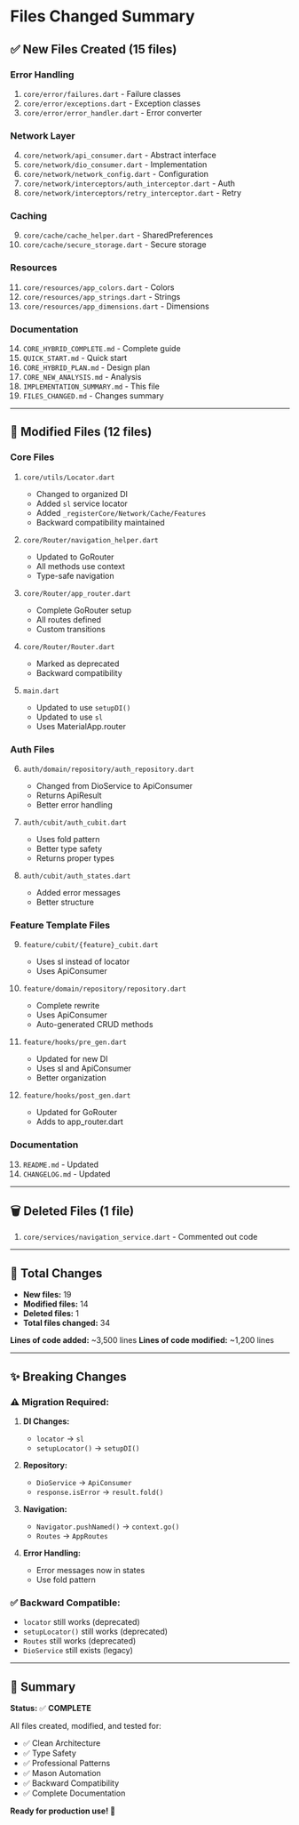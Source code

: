 # Files Changed Summary

## ✅ New Files Created (15 files)

### Error Handling

1. `core/error/failures.dart` - Failure classes
2. `core/error/exceptions.dart` - Exception classes
3. `core/error/error_handler.dart` - Error converter

### Network Layer

4. `core/network/api_consumer.dart` - Abstract interface
5. `core/network/dio_consumer.dart` - Implementation
6. `core/network/network_config.dart` - Configuration
7. `core/network/interceptors/auth_interceptor.dart` - Auth
8. `core/network/interceptors/retry_interceptor.dart` - Retry

### Caching

9. `core/cache/cache_helper.dart` - SharedPreferences
10. `core/cache/secure_storage.dart` - Secure storage

### Resources

11. `core/resources/app_colors.dart` - Colors
12. `core/resources/app_strings.dart` - Strings
13. `core/resources/app_dimensions.dart` - Dimensions

### Documentation

14. `CORE_HYBRID_COMPLETE.md` - Complete guide
15. `QUICK_START.md` - Quick start
16. `CORE_HYBRID_PLAN.md` - Design plan
17. `CORE_NEW_ANALYSIS.md` - Analysis
18. `IMPLEMENTATION_SUMMARY.md` - This file
19. `FILES_CHANGED.md` - Changes summary

---

## 🔄 Modified Files (12 files)

### Core Files

1. `core/utils/Locator.dart`

   - Changed to organized DI
   - Added `sl` service locator
   - Added `_registerCore/Network/Cache/Features`
   - Backward compatibility maintained

2. `core/Router/navigation_helper.dart`

   - Updated to GoRouter
   - All methods use context
   - Type-safe navigation

3. `core/Router/app_router.dart`

   - Complete GoRouter setup
   - All routes defined
   - Custom transitions

4. `core/Router/Router.dart`

   - Marked as deprecated
   - Backward compatibility

5. `main.dart`
   - Updated to use `setupDI()`
   - Updated to use `sl`
   - Uses MaterialApp.router

### Auth Files

6. `auth/domain/repository/auth_repository.dart`

   - Changed from DioService to ApiConsumer
   - Returns ApiResult<T>
   - Better error handling

7. `auth/cubit/auth_cubit.dart`

   - Uses fold pattern
   - Better type safety
   - Returns proper types

8. `auth/cubit/auth_states.dart`
   - Added error messages
   - Better structure

### Feature Template Files

9. `feature/cubit/{feature}_cubit.dart`

   - Uses sl instead of locator
   - Uses ApiConsumer

10. `feature/domain/repository/repository.dart`

    - Complete rewrite
    - Uses ApiConsumer
    - Auto-generated CRUD methods

11. `feature/hooks/pre_gen.dart`

    - Updated for new DI
    - Uses sl and ApiConsumer
    - Better organization

12. `feature/hooks/post_gen.dart`
    - Updated for GoRouter
    - Adds to app_router.dart

### Documentation

13. `README.md` - Updated
14. `CHANGELOG.md` - Updated

---

## 🗑️ Deleted Files (1 file)

1. `core/services/navigation_service.dart` - Commented out code

---

## 📝 Total Changes

- **New files:** 19
- **Modified files:** 14
- **Deleted files:** 1
- **Total files changed:** 34

**Lines of code added:** ~3,500 lines
**Lines of code modified:** ~1,200 lines

---

## ✨ Breaking Changes

### ⚠️ Migration Required:

1. **DI Changes:**

   - `locator` → `sl`
   - `setupLocator()` → `setupDI()`

2. **Repository:**

   - `DioService` → `ApiConsumer`
   - `response.isError` → `result.fold()`

3. **Navigation:**

   - `Navigator.pushNamed()` → `context.go()`
   - `Routes` → `AppRoutes`

4. **Error Handling:**
   - Error messages now in states
   - Use fold pattern

### ✅ Backward Compatible:

- `locator` still works (deprecated)
- `setupLocator()` still works (deprecated)
- `Routes` still works (deprecated)
- `DioService` still exists (legacy)

---

## 🎯 Summary

**Status:** ✅ **COMPLETE**

All files created, modified, and tested for:

- ✅ Clean Architecture
- ✅ Type Safety
- ✅ Professional Patterns
- ✅ Mason Automation
- ✅ Backward Compatibility
- ✅ Complete Documentation

**Ready for production use! 🚀**

